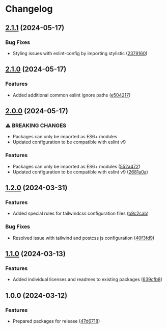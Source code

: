 # Changelog

## [2.1.1](https://github.com/do-ob-io/config/compare/eslint-config-v2.1.0...eslint-config-v2.1.1) (2024-05-17)


### Bug Fixes

* Styling issues with eslint-config by importing stylistic ([2379160](https://github.com/do-ob-io/config/commit/23791608aec3064c212bf872a05530e678bb664a))

## [2.1.0](https://github.com/do-ob-io/config/compare/eslint-config-v2.0.0...eslint-config-v2.1.0) (2024-05-17)


### Features

* Added additional common eslint ignore paths ([e504217](https://github.com/do-ob-io/config/commit/e504217a43bd9a9038c63a5debd8515d7b6ec9d4))

## [2.0.0](https://github.com/do-ob-io/config/compare/eslint-config-v1.2.0...eslint-config-v2.0.0) (2024-05-17)


### ⚠ BREAKING CHANGES

* Packages can only be imported as ES6+ modules
* Updated configuration to be compatible with eslint v9

### Features

* Packages can only be imported as ES6+ modules ([552a472](https://github.com/do-ob-io/config/commit/552a472cc889ff6437e77ddfefaaf8ad1612df31))
* Updated configuration to be compatible with eslint v9 ([2681a0a](https://github.com/do-ob-io/config/commit/2681a0a7eb69f8d47d4d7dbdec3344bb52a1e95d))

## [1.2.0](https://github.com/do-ob-io/config/compare/eslint-config-v1.1.0...eslint-config-v1.2.0) (2024-03-31)


### Features

* Added special rules for tailwindcss configuration files ([b9c2cab](https://github.com/do-ob-io/config/commit/b9c2cab946e4f4241fba5e66f9ddbea8ccc067ff))


### Bug Fixes

* Resolved issue with tailwind and postcss js configuration ([40f3fd9](https://github.com/do-ob-io/config/commit/40f3fd974462dd401e0b1125e4286007285a462b))

## [1.1.0](https://github.com/do-ob-io/config/compare/eslint-config-v1.0.0...eslint-config-v1.1.0) (2024-03-13)


### Features

* Added individual licenses and readmes to existing packages ([639cfb8](https://github.com/do-ob-io/config/commit/639cfb89d29d6d91216d24d0df2b96f7a7525d67))

## 1.0.0 (2024-03-12)


### Features

* Prepared packages for release ([47d6718](https://github.com/do-ob-io/config/commit/47d6718279f8da7f2e170efc5758ece9a7633b0d))
